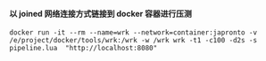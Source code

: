 #### 以 joined 网络连接方式链接到 docker 容器进行压测
```
docker run -it --rm --name=wrk --network=container:japronto -v /e/project/docker/tools/wrk:/wrk -w /wrk wrk -t1 -c100 -d2s -s pipeline.lua  "http://localhost:8080"
```
